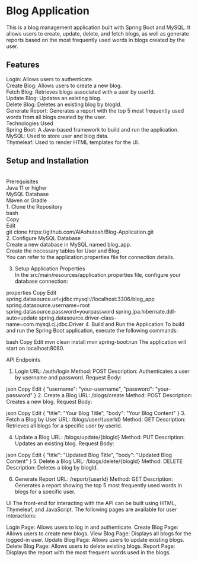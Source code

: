 
<h1>
Blog Application</h1>
This is a blog management application built with Spring Boot and MySQL. It allows users to create, update, delete, and fetch blogs, as well as generate reports based on the most frequently used words in blogs created by the user.

<h2>Features</h2>
Login: Allows users to authenticate.</br>
Create Blog: Allows users to create a new blog.</br>
Fetch Blog: Retrieves blogs associated with a user by userId.</br>
Update Blog: Updates an existing blog.</br>
Delete Blog: Deletes an existing blog by blogId.</br>
Generate Report: Generates a report with the top 5 most frequently used words from all blogs created by the user.</br>
Technologies Used </br>
Spring Boot: A Java-based framework to build and run the application.</br>
MySQL: Used to store user and blog data. </br>
Thymeleaf: Used to render HTML templates for the UI. </br>
<h2>Setup and Installation</h2></br>
Prerequisites</br>
Java 11 or higher</br>
MySQL Database</br>
Maven or Gradle</br>
1. Clone the Repository</br>
bash </br>
Copy </br>
Edit </br>
git clone https://github.com/AlAshutosh/Blog-Application.git</br>
2. Configure MySQL Database</br>
Create a new database in MySQL named blog_app.</br>
Create the necessary tables for User and Blog.</br>
You can refer to the application.properties file for connection details.</br>

3. Setup Application Properties</br>
In the src/main/resources/application.properties file, configure your database connection:</br>

properties
Copy
Edit
spring.datasource.url=jdbc:mysql://localhost:3306/blog_app
spring.datasource.username=root
spring.datasource.password=yourpassword
spring.jpa.hibernate.ddl-auto=update
spring.datasource.driver-class-name=com.mysql.cj.jdbc.Driver
4. Build and Run the Application
To build and run the Spring Boot application, execute the following commands:

bash
Copy
Edit
mvn clean install
mvn spring-boot:run
The application will start on localhost:8080.

API Endpoints
1. Login
URL: /auth/login
Method: POST
Description: Authenticates a user by username and password.
Request Body:

json
Copy
Edit
{
  "username": "your-username",
  "password": "your-password"
}
2. Create a Blog
URL: /blogs/create
Method: POST
Description: Creates a new blog.
Request Body:

json
Copy
Edit
{
  "title": "Your Blog Title",
  "body": "Your Blog Content"
}
3. Fetch a Blog by User
URL: /blogs/user/{userId}
Method: GET
Description: Retrieves all blogs for a specific user by userId.

4. Update a Blog
URL: /blogs/update/{blogId}
Method: PUT
Description: Updates an existing blog.
Request Body:

json
Copy
Edit
{
  "title": "Updated Blog Title",
  "body": "Updated Blog Content"
}
5. Delete a Blog
URL: /blogs/delete/{blogId}
Method: DELETE
Description: Deletes a blog by blogId.

6. Generate Report
URL: /report/{userId}
Method: GET
Description: Generates a report showing the top 5 most frequently used words in blogs for a specific user.

UI
The front-end for interacting with the API can be built using HTML, Thymeleaf, and JavaScript. The following pages are available for user interactions:

Login Page: Allows users to log in and authenticate.
Create Blog Page: Allows users to create new blogs.
View Blog Page: Displays all blogs for the logged-in user.
Update Blog Page: Allows users to update existing blogs.
Delete Blog Page: Allows users to delete existing blogs.
Report Page: Displays the report with the most frequent words used in the blogs.
